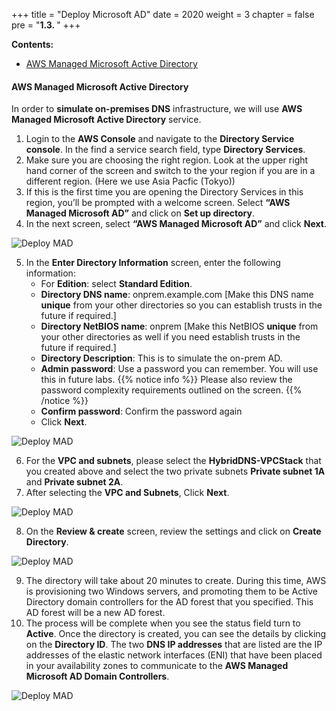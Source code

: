 +++
title = "Deploy Microsoft AD"
date = 2020
weight = 3
chapter = false
pre = "<b>1.3. </b>"
+++

**Contents:**
- [AWS Managed Microsoft Active Directory](#aws-managed-microsoft-active-directory)

#### AWS Managed Microsoft Active Directory

In order to **simulate on-premises DNS** infrastructure, we will use **AWS Managed Microsoft Active Directory** service.

1. Login to the **AWS Console** and navigate to the **Directory Service console**. In the find a service search field, type **Directory Services**.
2. Make sure you are choosing the right region. Look at the upper right hand corner of the screen and switch to the your region if you are in a different region. (Here we use Asia Pacfic (Tokyo))
3. If this is the first time you are opening the Directory Services in this region, you’ll be prompted with a welcome screen. Select **“AWS Managed Microsoft AD”** and click on **Set up directory**.
4. In the next screen, select **“AWS Managed Microsoft AD”** and click **Next**.

![Deploy MAD](../../../images/1/5-mad.png?width=90pc)

5. In the **Enter Directory Information** screen, enter the following information:
   - For **Edition**: select **Standard Edition**.
   - **Directory DNS name**: onprem.example.com [Make this DNS name **unique** from your other directories so you can establish trusts in the future if required.]
   - **Directory NetBIOS name**: onprem [Make this NetBIOS **unique** from your other directories as well if you need establish trusts in the future if required.]
   - **Directory Description**: This is to simulate the on-prem AD.
   - **Admin password**: Use a password you can remember. You will use this in future labs. 
   {{% notice info %}}
   Please also review the password complexity requirements outlined on the screen.
   {{% /notice %}}
   - **Confirm password**: Confirm the password again
   - Click **Next**.

![Deploy MAD](../../../images/1/5-mad2.png?width=90pc)

6. For the **VPC and subnets**, please select the **HybridDNS-VPCStack** that you created above and select the two private subnets **Private subnet 1A** and **Private subnet 2A**.
7. After selecting the **VPC and Subnets**, Click **Next**.

![Deploy MAD](../../../images/1/5-mad3.png?width=90pc)

8. On the **Review & create** screen, review the settings and click on **Create Directory**.

![Deploy MAD](../../../images/1/5-mad4.png?width=90pc)

9.  The directory will take about 20 minutes to create. During this time, AWS is provisioning two Windows servers, and promoting them to be Active Directory domain controllers for the AD forest that you specified. This AD forest will be a new AD forest.
10.  The process will be complete when you see the status field turn to **Active**. Once the directory is created, you can see the details by clicking on the **Directory ID**. The two **DNS IP addresses** that are listed are the IP addresses of the elastic network interfaces (ENI) that have been placed in your availability zones to communicate to the **AWS Managed Microsoft AD Domain Controllers**.

![Deploy MAD](../../../images/1/5-mad5.png?width=90pc)
